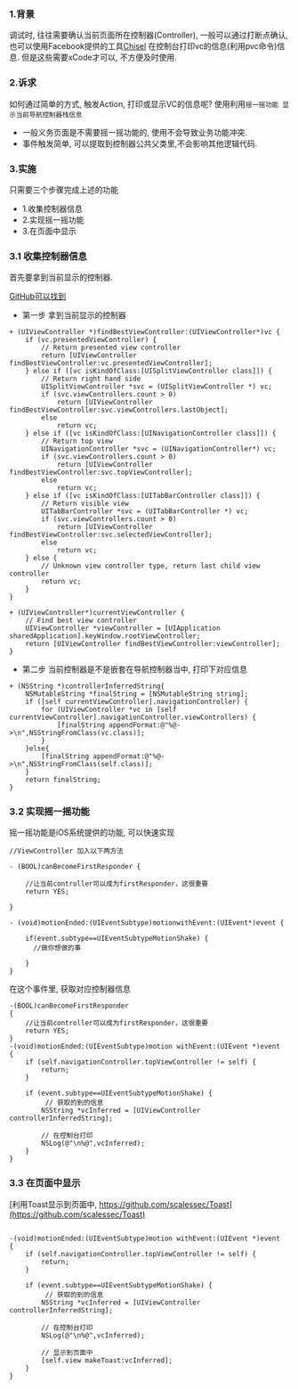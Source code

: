 ### 1.背景
调试时, 往往需要确认当前页面所在控制器(Controller), 一般可以通过打断点确认, 也可以使用Facebook提供的工具[Chisel](https://github.com/facebook/chisel) 在控制台打印vc的信息(利用pvc命令)信息. 但是这些需要xCode才可以, 不方便及时使用. 

### 2.诉求

如何通过简单的方式, 触发Action, 打印或显示VC的信息呢? 使用利用`摇一摇功能 显示当前导航控制器栈信息`

- 一般义务页面是不需要摇一摇功能的, 使用不会导致业务功能冲突. 
- 事件触发简单, 可以提取到控制器公共父类里,不会影响其他逻辑代码.


### 3.实施

只需要三个步骤完成上述的功能

- 1.收集控制器信息
- 2.实现摇一摇功能
- 3.在页面中显示


### 3.1 收集控制器信息

首先要拿到当前显示的控制器.

[GitHub可以找到](https://github.com/openshopio/openshop.io-ios/blob/444a9fa0259e4c1a900d039fffe7ed21c56dcea8/OpenShop/UIViewController%2BBFUtils.m)

- 第一步 拿到当前显示的控制器

```
+ (UIViewController *)findBestViewController:(UIViewController*)vc {
    if (vc.presentedViewController) {
        // Return presented view controller
        return [UIViewController findBestViewController:vc.presentedViewController];
    } else if ([vc isKindOfClass:[UISplitViewController class]]) {
        // Return right hand side
        UISplitViewController *svc = (UISplitViewController *) vc;
        if (svc.viewControllers.count > 0)
            return [UIViewController findBestViewController:svc.viewControllers.lastObject];
        else
            return vc;
    } else if ([vc isKindOfClass:[UINavigationController class]]) {
        // Return top view
        UINavigationController *svc = (UINavigationController*) vc;
        if (svc.viewControllers.count > 0)
            return [UIViewController findBestViewController:svc.topViewController];
        else
            return vc;
    } else if ([vc isKindOfClass:[UITabBarController class]]) {
        // Return visible view
        UITabBarController *svc = (UITabBarController *) vc;
        if (svc.viewControllers.count > 0)
            return [UIViewController findBestViewController:svc.selectedViewController];
        else
            return vc;
    } else {
        // Unknown view controller type, return last child view controller
        return vc;
    }
}

+ (UIViewController*)currentViewController {
    // Find best view controller
    UIViewController *viewController = [UIApplication sharedApplication].keyWindow.rootViewController;
    return [UIViewController findBestViewController:viewController];
}

```

- 第二步 当前控制器是不是嵌套在导航控制器当中, 打印下对应信息

```
+ (NSString *)controllerInferredString{
    NSMutableString *finalString = [NSMutableString string];
    if ([self currentViewController].navigationController) {
        for (UIViewController *vc in [self currentViewController].navigationController.viewControllers) {
            [finalString appendFormat:@"%@->\n",NSStringFromClass(vc.class)];
        }
    }else{
        [finalString appendFormat:@"%@->\n",NSStringFromClass(self.class)];
    }
    return finalString;
}

```


### 3.2 实现摇一摇功能

摇一摇功能是iOS系统提供的功能, 可以快速实现


```
//ViewController 加入以下两方法

- (BOOL)canBecomeFirstResponder {
	
	//让当前controller可以成为firstResponder，这很重要
	return YES;

}

- (void)motionEnded:(UIEventSubtype)motionwithEvent:(UIEvent*)event {

    if(event.subtype==UIEventSubtypeMotionShake) {
      //做你想做的事

    }
}

```

在这个事件里, 获取对应控制器信息

```
-(BOOL)canBecomeFirstResponder
{
    //让当前controller可以成为firstResponder，这很重要
    return YES;
}
-(void)motionEnded:(UIEventSubtype)motion withEvent:(UIEvent *)event
{    
    if (self.navigationController.topViewController != self) {
        return;
    }
    
    if (event.subtype==UIEventSubtypeMotionShake) {
    	 // 获取的到的信息
        NSString *vcInferred = [UIViewController controllerInferredString];
        
        // 在控制台打印
        NSLog(@"\n%@",vcInferred);
    }
}

```

### 3.3 在页面中显示
[利用Toast显示到页面中, https://github.com/scalessec/Toast](https://github.com/scalessec/Toast)

```

-(void)motionEnded:(UIEventSubtype)motion withEvent:(UIEvent *)event
{    
    if (self.navigationController.topViewController != self) {
        return;
    }
    
    if (event.subtype==UIEventSubtypeMotionShake) {
    	 // 获取的到的信息
        NSString *vcInferred = [UIViewController controllerInferredString];
        
        // 在控制台打印
        NSLog(@"\n%@",vcInferred);
        
        // 显示到页面中
        [self.view makeToast:vcInferred];
    }
}

```

